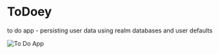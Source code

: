 # ToDoey

to do app - persisting user data using realm databases and user defaults 


![To Do App](https://user-images.githubusercontent.com/46874509/62089038-bb952480-b267-11e9-907a-02fc9c6a23b9.gif)

